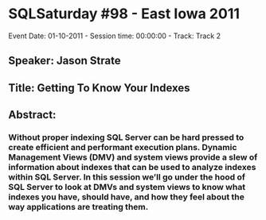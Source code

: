 # SQLSaturday #98 - East Iowa 2011
Event Date: 01-10-2011 - Session time: 00:00:00 - Track: Track 2
## Speaker: Jason Strate
## Title: Getting To Know Your Indexes
## Abstract:
### Without proper indexing SQL Server can be hard pressed to create efficient and performant execution plans. Dynamic Management Views (DMV) and system views provide a slew of information about indexes that can be used to analyze indexes within SQL Server. In this session we’ll go under the hood of SQL Server to look at DMVs and system views to know what indexes you have, should have, and how they feel about the way applications are treating them. 
